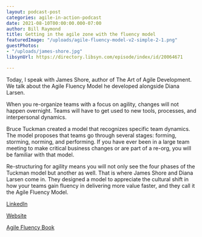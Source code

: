 ```yaml
---
layout: podcast-post
categories: agile-in-action-podcast
date: 2021-08-10T00:00:00.000-07:00
author: Bill Raymond
title: Getting in the agile zone with the fluency model
featuredImage: "/uploads/agile-fluency-model-v2-simple-2-1.png"
guestPhotos:
- "/uploads/james-shore.jpg"
libsynUrl: https://directory.libsyn.com/episode/index/id/20064671

---
```

Today, I speak with James Shore, author of The Art of Agile Development. We talk about the Agile Fluency Model he developed alongside Diana Larsen.

When you re-organize teams with a focus on agility, changes will not happen overnight. Teams will have to get used to new tools, processes, and interpersonal dynamics.

Bruce Tuckman created a model that recognizes specific team dynamics. The model proposes that teams go through several stages: forming, storming, norming, and performing. If you have ever been in a large team meeting to make critical business changes or are part of a re-org, you will be familiar with that model.

Re-structuring for agility means you will not only see the four phases of the Tuckman model but another as well. That is where James Shore and Diana Larsen come in. They designed a model to appreciate the cultural shift in how your teams gain fluency in delivering more value faster, and they call it the Agile Fluency Model.

[LinkedIn](https://www.linkedin.com/in/james-shore-7475b6/ "LinkedIn")

[Website](https://www.jamesshore.com/ "Website")

[Agile Fluency Book](https://www.agilefluency.org/ebook.php "Agile Fluency")